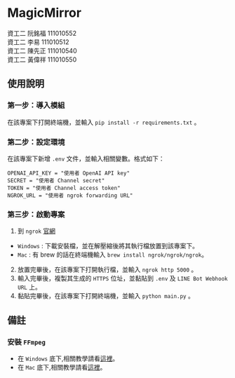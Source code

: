# MagicMirror

資工二 阮銘福 111010552  
資工二 李易 111010512  
資工二 陳先正 111010540  
資工二 黃偉祥 111010550


## 使用說明

### 第一步：導入模組

在該專案下打開終端機，並輸入 `pip install -r requirements.txt` 。

### 第二步：設定環境

在該專案下新增 `.env` 文件，並輸入相關變數。格式如下：
```
OPENAI_API_KEY = "使用者 OpenAI API key"
SECRET = "使用者 Channel secret"
TOKEN = "使用者 Channel access token"
NGROK_URL = "使用者 ngrok forwarding URL"
```

### 第三步：啟動專案

1. 到 `ngrok` [官網](https://ngrok.com/download)
  - `Windows` : 下載安裝檔，並在解壓縮後將其執行檔放置到該專案下。  
  - `Mac` : 有 brew 的話在終端機輸入 `brew install ngrok/ngrok/ngrok`。
2. 放置完畢後，在該專案下打開執行檔，並輸入 `ngrok http 5000` 。  
3. 輸入完畢後，複製其生成的 `HTTPS` 位址，並黏貼到 `.env` 及 `LINE Bot Webhook URL` 上。  
4. 黏貼完畢後，在該專案下打開終端機，並輸入 `python main.py` 。

## 備註
### 安裝 `FFmpeg`
- 在 `Windows` 底下,相關教學請看[這裡](https://www.youtube.com/watch?v=IguLPa8aV-w)。
- 在 `Mac` 底下,相關教學請看[這裡](https://youtu.be/zl4vo0dhLRk)。

